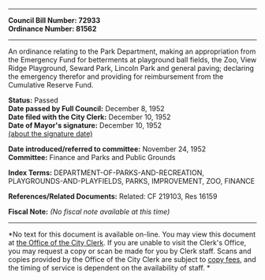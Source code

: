* * * * *  
  
**Council Bill Number: [](#h0)[](#h2)72933**   
**Ordinance Number: 81562**  
  
* * * * *  
  
An ordinance relating to the Park Department, making an appropriation from the Emergency Fund for betterments at playground ball fields, the Zoo, View Ridge Playground, Seward Park, Lincoln Park and general paving; declaring the emergency therefor and providing for reimbursement from the Cumulative Reserve Fund.  
  
**Status:** Passed   
**Date passed by Full Council:** December 8, 1952   
**Date filed with the City Clerk:** December 10, 1952   
**Date of Mayor's signature:** December 10, 1952   
[(about the signature date)](/~public/approvaldate.htm)   
  
  
**Date introduced/referred to committee:** November 24, 1952   
**Committee:** Finance and Parks and Public Grounds   
  
**Index Terms:** DEPARTMENT-OF-PARKS-AND-RECREATION, PLAYGROUNDS-AND-PLAYFIELDS, PARKS, IMPROVEMENT, ZOO, FINANCE  
  
**References/Related Documents:** Related: CF 219103, Res 16159  
  
**Fiscal Note:** *(No fiscal note available at this time)*  
  
* * * * *  
  
*No text for this document is available on-line. You may view this document at [the Office of the City Clerk](http://www.seattle.gov/leg/clerk/contactUs.htm). If you are unable to visit the Clerk's Office, you may request a copy or scan be made for you by Clerk staff. Scans and copies provided by the Office of the City Clerk are subject to [copy fees](http://clerk.seattle.gov/~public/clerkfees.htm), and the timing of service is dependent on the availability of staff. *  
  
  
